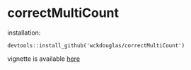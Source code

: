 # correctMultiCount

installation:

```
devtools::install_github('wckdouglas/correctMultiCount')
```

vignette is available [here](http://rpubs.com/wckdouglas/181449)
